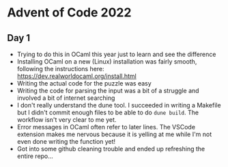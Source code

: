 # Advent of Code 2022

## Day 1

* Trying to do this in OCaml this year just to learn and see the difference
* Installing OCaml on a new (Linux) installation was fairly smooth, following the instructions here:
https://dev.realworldocaml.org/install.html
* Writing the actual code for the puzzle was easy
* Writing the code for parsing the input was a bit of a struggle and involved
  a bit of internet searching
* I don't really understand the dune tool. I succeeded in writing a Makefile
  but I didn't commit enough files to be able to do `dune build`. The workflow
isn't very clear to me yet.
* Error messages in OCaml often refer to later lines. The VSCode extension
  makes me nervous because it is yelling at me while I'm not even done writing
the function yet!
* Got into some github cleaning trouble and ended up refreshing the entire
  repo...
